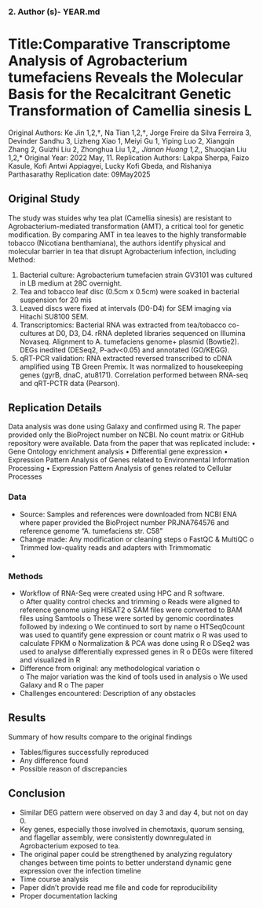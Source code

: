 ### 2. Author (s)- YEAR.md 
# Title:Comparative Transcriptome Analysis of Agrobacterium tumefaciens Reveals the Molecular Basis for the Recalcitrant Genetic Transformation of Camellia sinesis L
Original Authors:  Ke Jin 1,2,†, Na Tian 1,2,†, Jorge Freire da Silva Ferreira 3, Devinder Sandhu 3, Lizheng Xiao 1, Meiyi Gu 1, Yiping Luo 2, Xiangqin Zhang 2, Guizhi Liu 2, Zhonghua Liu 1,2,*, Jianan Huang 1,2,*, Shuoqian Liu 1,2,*
Original Year: 2022 May, 11. 
Replication Authors: Lakpa Sherpa, Faizo Kasule, Kofi Antwi Appiagyei, Lucky Kofi Gbeda, and Rishaniya Parthasarathy 
Replication date: 09May2025
## Original Study 
The study was stuides why tea plat (Camellia sinesis) are resistant to Agrobacterium-mediated transformation (AMT), a critical tool for genetic modification. By comparing AMT in tea leaves to the highly transformable tobacco (Nicotiana benthamiana), the authors identify physical and molecular barrier in tea that disrupt Agrobacterium infection, including 
Method: 
1.	Bacterial culture: Agrobacterium tumefacien strain GV3101 was cultured in LB medium at 28C overnight. 
2.	Tea and tobacco leaf disc (0.5cm x 0.5cm) were soaked in bacterial suspension for 20 mis 
3.	Leaved discs were fixed at intervals (D0-D4) for SEM imaging via Hitachi SU8100 SEM. 
4.	Transcriptomics: Bacterial RNA was extracted from tea/tobacco co-cultures at D0, D3, D4. rRNA depleted libraries sequenced on Illumina Novaseq. 
Alignment to A. tumefaciens genome+ plasmid (Bowtie2). DEGs inedited (DESeq2, P-adv<0.05) and annotated (GO/KEGG). 
5.	qRT-PCR validation: RNA extracted reversed transcribed to cDNA amplified using TB Green Premix. It was normalized to housekeeping genes (gyrB, dnaC, atu8171). Correlation performed between RNA-seq and qRT-PCTR data (Pearson). 

## Replication Details 
Data analysis was done using Galaxy and confirmed using R. The paper provided only the BioProject number on NCBI. No count matrix or GitHub repository were available. 
Data from the paper that was replicated include:
•	Gene Ontology enrichment analysis
•	Differential gene expression
•	Expression Pattern Analysis of Genes related to Environmental Information Processing
•	Expression Pattern Analysis of genes related to Cellular Processes

### Data 
-	Source: Samples and references were downloaded from NCBI ENA where paper provided the BioProject number PRJNA764576 and reference genome “A. tumefaciens str. C58”
-	Change made: Any modification or cleaning steps 
o	FastQC & MultiQC 
o	Trimmed low-quality reads and adapters with Trimmomatic
-	
### Methods 
-	Workflow of RNA-Seq were created using HPC and R software.  
o	After quality control checks and trimming
o	Reads were aligned to reference genome using HISAT2
o	SAM files were converted to BAM files using Samtools
o	These were sorted by genomic coordinates followed by indexing
o	We continued to sort by name
o	HTSeq0count was used to quantify gene expression or count matrix
o	R was used to calculate FPKM
o	Normalization & PCA was done using R
o	DSeq2 was used to analyse differentially expressed genes in R
o	DEGs were filtered and visualized in R
-	Difference from original: any methodological variation
o	
o	The major variation was the kind of tools used in analysis
o	We used Galaxy and R
o	The paper 
-	Challenges encountered: Description of any obstacles 
## Results 
Summary of how results compare to the original findings 
-	Tables/figures successfully reproduced 
-	Any difference found 
-	Possible reason of discrepancies 
## Conclusion 
-	Similar DEG pattern were observed on day 3 and day 4, but not on day 0. 
-	Key genes, especially those involved in chemotaxis, quorum sensing, and flagellar assembly, were consistently downregulated in Agrobacterium exposed to tea.
-	The original paper could be strengthened by analyzing regulatory changes between time points to better understand dynamic gene expression over the infection timeline
-	Time course analysis
-	Paper didn’t provide read me file and code for reproducibility
-	Proper documentation lacking

